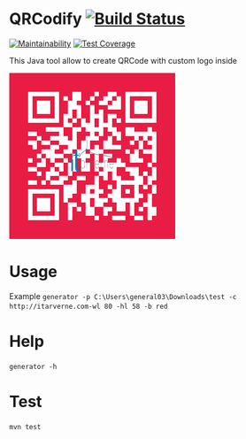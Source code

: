 # QRCodify [![Build Status](https://travis-ci.org/itarverne/qrcodify.svg?branch=master)](https://travis-ci.org/itarverne/qrcodify)
[![Maintainability](https://api.codeclimate.com/v1/badges/ed9e997f0ef3d1e5245d/maintainability)](https://codeclimate.com/github/itarverne/qrcodify/maintainability)
[![Test Coverage](https://api.codeclimate.com/v1/badges/ed9e997f0ef3d1e5245d/test_coverage)](https://codeclimate.com/github/itarverne/qrcodify/test_coverage)

This Java tool allow to create QRCode with custom logo inside

![ITArverne QRCOde](https://raw.githubusercontent.com/itarverne/qrcodify/master/src/test/java/com/itarverne/qrcode/qDgq8MVrT.png)

# Usage 
Example
```generator -p C:\Users\general03\Downloads\test -c http://itarverne.com-wl 80 -hl 58 -b red```

# Help

```generator -h```

# Test
```mvn test```
